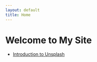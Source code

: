 ```yaml
---
layout: default
title: Home
---
```


# Welcome to My Site

- [Introduction to Unsplash](1-introducing.md)
